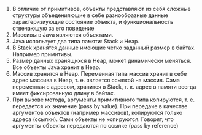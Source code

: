 1. В отличие от примитивов, объекты представляют из себя сложные структуры объеденияющие в себе разнообразные 
   данные характеризиующие состояние объекта, и функциональность отвечающую за его поведение
2. Массивы в Java являются объектами.
3. Java использует два типа памяти: Stack и Heap. 
4. В Stack хранятся данные имеющие четко заданный размер в байтах. Например примитивы. 
5. Размер данныx хранящихся в Heap, может динамически меняться. Все объекты Java хранит в Heap.
6. Массив хранится в Heap. Переменная типа массив хранит в себе адрес массива в Heap, т. е. является ссылкой на 
   массив. Сама переменная с адресом, хранится в Stack, т. к. адрес в памяти всегда имеет фиксированную длину в 
   байтах.
7. При вызове метода, аргументы примитивного типа копируются, т. е. передается их значение (pass by value). 
   При передаче в качестве аргументов объектов (например массивов), копируются только адреса (ссылки). Сами 
   объекты не копируются. Говорят, что аргументы объекты передаются по ссылке (pass by reference)